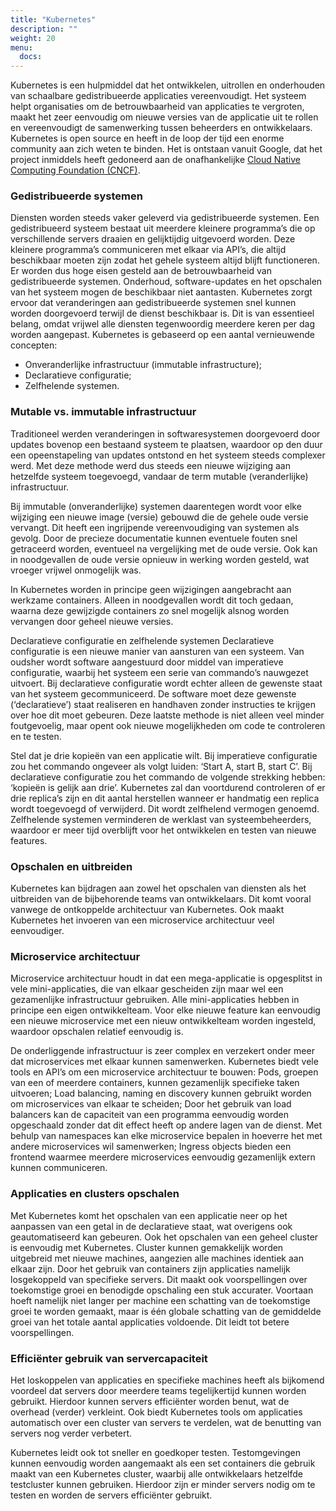 ```yaml
---
title: "Kubernetes"
description: ""
weight: 20
menu:
  docs:
---
```


Kubernetes is een hulpmiddel dat het ontwikkelen, uitrollen en onderhouden van schaalbare gedistribueerde applicaties vereenvoudigt. Het systeem helpt organisaties om de betrouwbaarheid van applicaties te vergroten, maakt het zeer eenvoudig om nieuwe versies van de applicatie uit te rollen en vereenvoudigt de samenwerking tussen beheerders en ontwikkelaars. Kubernetes is open source en heeft in de loop der tijd een enorme community aan zich weten te binden. Het is ontstaan vanuit Google, dat het project inmiddels heeft gedoneerd aan de onafhankelijke  <a href="https://www.cncf.io/" target="_blank">Cloud Native Computing Foundation (CNCF)</a>.

### Gedistribueerde systemen
Diensten worden steeds vaker geleverd via gedistribueerde systemen. Een gedistribueerd systeem bestaat uit meerdere kleinere programma’s die op verschillende servers draaien en gelijktijdig uitgevoerd worden. Deze kleinere programma’s communiceren met elkaar via API’s, die altijd beschikbaar moeten zijn zodat het gehele systeem altijd blijft functioneren. Er worden dus hoge eisen gesteld aan de betrouwbaarheid van gedistribueerde systemen. Onderhoud, software-updates en het opschalen van het systeem mogen de beschikbaar niet aantasten.
Kubernetes zorgt ervoor dat veranderingen aan gedistribueerde systemen snel kunnen worden doorgevoerd terwijl de dienst beschikbaar is. Dit is van essentieel belang, omdat vrijwel alle diensten tegenwoordig meerdere keren per dag worden aangepast. Kubernetes is gebaseerd op een aantal vernieuwende concepten:

- Onveranderlijke infrastructuur (immutable infrastructure);
- Declaratieve configuratie;
- Zelfhelende systemen.

### Mutable vs. immutable infrastructuur
Traditioneel werden veranderingen in softwaresystemen doorgevoerd door updates bovenop een bestaand systeem te plaatsen, waardoor op den duur een opeenstapeling van updates ontstond en het systeem steeds complexer werd. Met deze methode werd dus steeds een nieuwe wijziging aan hetzelfde systeem toegevoegd, vandaar de term mutable (veranderlijke) infrastructuur. 

Bij immutable (onveranderlijke) systemen daarentegen wordt voor elke wijziging een nieuwe image (versie) gebouwd die de gehele oude versie vervangt. Dit heeft een ingrijpende vereenvoudiging van systemen als gevolg. Door de precieze documentatie kunnen eventuele fouten snel getraceerd worden, eventueel na vergelijking met de oude versie. Ook kan in noodgevallen de oude versie opnieuw in werking worden gesteld, wat vroeger vrijwel onmogelijk was.

In Kubernetes worden in principe geen wijzigingen aangebracht aan werkzame containers. Alleen in noodgevallen wordt dit toch gedaan, waarna deze gewijzigde containers zo snel mogelijk alsnog worden vervangen door geheel nieuwe versies. 

Declaratieve configuratie en zelfhelende systemen
Declaratieve configuratie is een nieuwe manier van aansturen van een systeem. Van oudsher wordt software aangestuurd door middel van imperatieve configuratie, waarbij het systeem een serie van commando’s nauwgezet uitvoert. Bij declaratieve configuratie wordt echter alleen de gewenste staat van het systeem gecommuniceerd. De software moet deze gewenste (‘declaratieve’) staat realiseren en handhaven zonder instructies te krijgen over hoe dit moet gebeuren. Deze laatste methode is niet alleen veel minder foutgevoelig, maar opent ook nieuwe mogelijkheden om code te controleren en te testen. 

Stel dat je drie kopieën van een applicatie wilt. Bij imperatieve configuratie zou het commando ongeveer als volgt luiden: ‘Start A, start B, start C’. Bij declaratieve configuratie zou het commando de volgende strekking hebben: ‘kopieën is gelijk aan drie’. Kubernetes zal dan voortdurend controleren of er drie replica’s zijn en dit aantal herstellen wanneer er handmatig een replica wordt toegevoegd of verwijderd. Dit wordt zelfhelend vermogen genoemd. Zelfhelende systemen verminderen de werklast van systeembeheerders, waardoor er meer tijd overblijft voor het ontwikkelen en testen van nieuwe features.


### Opschalen en uitbreiden
Kubernetes kan bijdragen aan zowel het opschalen van diensten als het uitbreiden van de bijbehorende teams van ontwikkelaars. Dit komt vooral vanwege de ontkoppelde architectuur van Kubernetes. Ook maakt Kubernetes het invoeren van een microservice architectuur veel eenvoudiger. 

### Microservice architectuur
Microservice architectuur houdt in dat een mega-applicatie is opgesplitst in vele mini-applicaties, die van elkaar gescheiden zijn maar wel een gezamenlijke infrastructuur gebruiken. Alle mini-applicaties hebben in principe een eigen ontwikkelteam. Voor elke nieuwe feature kan eenvoudig een nieuwe microservice met een nieuw ontwikkelteam worden ingesteld, waardoor opschalen relatief eenvoudig is. 

De onderliggende infrastructuur is zeer complex en verzekert onder meer dat microservices met elkaar kunnen samenwerken. Kubernetes biedt vele tools en API’s om een microservice architectuur te bouwen:
Pods, groepen van een of meerdere containers, kunnen gezamenlijk specifieke taken uitvoeren;
Load balancing, naming en discovery kunnen gebruikt worden om microservices van elkaar te scheiden; Door het gebruik van load balancers kan de capaciteit van een programma eenvoudig worden opgeschaald zonder dat dit effect heeft op andere lagen van de dienst. 
Met behulp van namespaces kan elke microservice bepalen in hoeverre het met andere microservices wil samenwerken;
Ingress objects bieden een frontend waarmee meerdere microservices eenvoudig gezamenlijk extern kunnen communiceren.

### Applicaties en clusters opschalen
Met Kubernetes komt het opschalen van een applicatie neer op het aanpassen van een getal in de declaratieve staat, wat overigens ook geautomatiseerd kan gebeuren. Ook het opschalen van een geheel cluster is eenvoudig met Kubernetes. Cluster kunnen gemakkelijk worden uitgebreid met nieuwe machines, aangezien alle machines identiek aan elkaar zijn. Door het gebruik van containers zijn applicaties namelijk losgekoppeld van specifieke servers. Dit maakt ook voorspellingen over toekomstige groei en benodigde opschaling een stuk accurater. Voortaan hoeft namelijk niet langer per machine een schatting van de toekomstige groei te worden gemaakt, maar is één globale schatting van de gemiddelde groei van het totale aantal applicaties voldoende. Dit leidt tot betere voorspellingen. 

### Efficiënter gebruik van servercapaciteit
Het loskoppelen van applicaties en specifieke machines heeft als bijkomend voordeel dat servers door meerdere teams tegelijkertijd kunnen worden gebruikt. Hierdoor kunnen servers efficiënter worden benut, wat de overhead (verder) verkleint. Ook biedt Kubernetes tools om applicaties automatisch over een cluster van servers te verdelen, wat de benutting van servers nog verder verbetert.  

Kubernetes leidt ook tot sneller en goedkoper testen. Testomgevingen kunnen eenvoudig worden aangemaakt als een set containers die gebruik maakt van een Kubernetes cluster, waarbij alle ontwikkelaars hetzelfde testcluster kunnen gebruiken. Hierdoor zijn er minder servers nodig om te testen en worden de servers efficiënter gebruikt.











